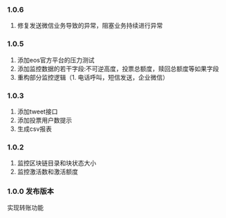 

### 1.0.6 ###
1. 修复发送微信业务导致的异常，阻塞业务持续进行异常

### 1.0.5 ###
1. 添加eos官方平台的压力测试
2. 添加监控数据的若干字段:不可逆高度，投票总额度，赎回总额度等如果字段
3. 重构部分监控逻辑（1. 电话呼叫，短信发送，企业微信）
### 1.0.3 ###
1. 添加tweet接口
2. 添加投票用户数提示
3. 生成csv报表

### 1.0.2 ###
1. 监控区块链目录和块状态大小
2. 监控激活数和激活额度

### 1.0.0 发布版本
实现转账功能

